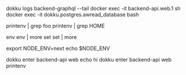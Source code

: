 dokku logs backend-graphql --tail
docker exec -it backend-api.web.1 sh
docker exec -it dokku.postgres.awread_database bash

printenv | grep foo
printenv | grep HOME

env
env | more
set
set | more

export NODE_ENV=next
echo $NODE_ENV

dokku enter backend-api web echo hi
dokku enter backend-api web printenv
